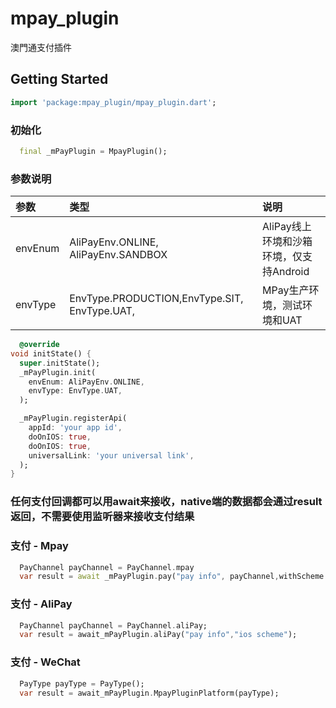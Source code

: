 # mpay_plugin

澳門通支付插件

## Getting Started

```dart
import 'package:mpay_plugin/mpay_plugin.dart';
```

### 初始化
```dart
  final _mPayPlugin = MpayPlugin();
```

### 参数说明 

| 参数 | 类型                                           | 说明                         |
| :-----|:---------------------------------------------|:---------------------------|
| envEnum | AliPayEnv.ONLINE, AliPayEnv.SANDBOX          | AliPay线上环境和沙箱环境，仅支持Android |
| envType | EnvType.PRODUCTION,EnvType.SIT, EnvType.UAT, | MPay生产环境，测试环境和UAT          |


```dart
  @override
void initState() {
  super.initState();
  _mPayPlugin.init(
    envEnum: AliPayEnv.ONLINE,
    envType: EnvType.UAT,
  );

  _mPayPlugin.registerApi(
    appId: 'your app id',
    doOnIOS: true,
    doOnIOS: true,
    universalLink: 'your universal link',
  );
}
```

### 任何支付回调都可以用await来接收，native端的数据都会通过result返回，不需要使用监听器来接收支付结果

### 支付 - Mpay
```dart
  PayChannel payChannel = PayChannel.mpay
  var result = await _mPayPlugin.pay("pay info", payChannel,withScheme:"iOS scheme");
```

### 支付 - AliPay
```dart
  PayChannel payChannel = PayChannel.aliPay;
  var result = await_mPayPlugin.aliPay("pay info","ios scheme");
```

### 支付 - WeChat
```dart
  PayType payType = PayType();
  var result = await_mPayPlugin.MpayPluginPlatform(payType);
```
